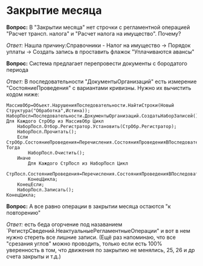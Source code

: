 # Закрытие месяца

**Вопрос:** В "Закрытии месяца" нет строчки с регламентной операцией "Расчет трансп. налога" и "Расчет налога на имущество". Почему?

*Ответ:*  Нашла причину:Справочники - Налог на имущество -&gt; Порядок уплаты -&gt; Создать запись в проставить флажок "Уплачиваются авансы"

**Вопрос:** Система предлагает перепровести документы с бородатого периода

*Ответ:* В последовательности "ДокументыОрганизаций" есть измерение "СостояниеПроведения" с вариантами кривизны. Нужно их вычистить кодом ниже:

    МассивОбр=Объект.НарушенияПоследовательности.НайтиСтроки(Новый Структура("Обработка",Истина));
	НаборПосл=Последовательности.ДокументыОрганизаций.СоздатьНаборЗаписей();
	Для Каждого СтрОбр из МассивОбр Цикл		
		НаборПосл.Отбор.Регистратор.Установить(СтрОбр.Регистратор);
		НаборПосл.Прочитать();
 		Если СтрОбр.СостояниеПроведения=Перечисления.СостоянияПроведенияВПоследовательности.ИсключенИзПоследовательности Тогда
			НаборПосл.Очистить();
		Иначе
			Для Каждого СтрПосл из НаборПосл Цикл
                СтрПосл.СостояниеПроведения=Перечисления.СостоянияПроведенияВПоследовательности.ПроведенВПоследовательности;
			КонецЦикла;
		КонецЕсли;
		НаборПосл.Записать();		
	КонецЦикла;


**Вопрос:** А все равно операции в закрытии месяца остаются "к повторению"

*Ответ:* есть беда огорчение под назаванием `РегистрСведений.НеактуальныеРегламентныеОперации" и вот в нем нужно стереть все лишние записи. (Ещё раз напоминаю, что все "срезания углов" можно проводить, только если есть 100% уверенность в том, что движения по закрытию не менялись, 25, 26 и др счета закрыты и т.д.)
